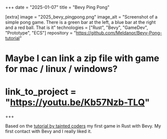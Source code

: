 +++
date = "2025-01-07"
title = "Bevy Ping Pong"

[extra]
image = "2025_bevy_pingpong.png"
image_alt = "Screenshot of a simple pong game. There is a green bar at the left, a blue bar at the right and a red ball. That is it"
technologies = ["Rust", "Bevy", "GameDev", "Prototype", "ECS"]
repository = "https://github.com/Meldanor/Bevy-Pong-tutorial"
# Maybe I can link a zip file with game for mac / linux / windows?
# link_to_project = "https://youtu.be/Kb57Nzb-TLQ"
+++

Based on the [tutorial by tainted coders](https://taintedcoders.com/bevy/tutorials/pong-tutorial) my first game in Rust with Bevy. My first contact with Bevy and I really liked it.
